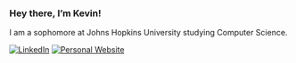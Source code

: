 ### Hey there, I’m Kevin!

I am a sophomore at Johns Hopkins University studying Computer Science. 

[![LinkedIn](https://img.shields.io/badge/kevinvelasquez9-blue?style=flat&logo=linkedin&labelColor=blue)](https://www.linkedin.com/in/kevinvelasquez9)
[![Personal Website](https://img.shields.io/badge/kevinvelasquez.com-green?style=flat&logo=Google-Chrome&logoColor=white)](https://kevinvelasquez.com)

